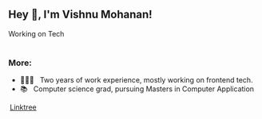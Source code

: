 ## Hey 👋, I'm Vishnu Mohanan!

Working on Tech
<br/>
<br/>

### More:
- 👨🏻‍💻 &nbsp; Two years of work experience, mostly working on frontend tech.
- 📚 &nbsp; Computer science grad, pursuing Masters in Computer Application

<a href='https://linktr.ee/vishnumohanan'><img align='left' height='18px'/>Linktree</a> <br/>
